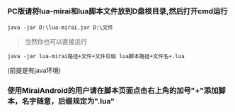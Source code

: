 ### PC版请将lua-mirai和lua脚本文件放到D盘根目录,然后打开cmd运行
```
java -jar D:\lua-mirai.jar D:\文件
```

>当然你也可以直接运行 
```
java -jar lua-mirai路径+文件+文件后缀 lua脚本路径+文件名+.lua
```
(前提是有java环境)

### 使用MiraiAndroid的用户请在脚本页面点击右上角的加号"+"添加脚本，名字随意，后缀规定为".lua"
